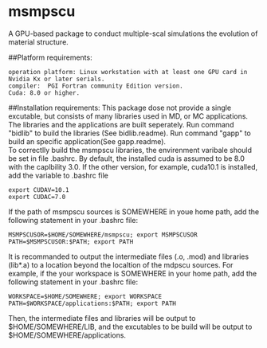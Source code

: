 # msmpscu
 A GPU-based package to conduct multiple-scal simulations the evolution of material structure.
 
 ##Platform requirements:
 
    operation platform: Linux workstation with at least one GPU card in Nvidia Kx or later serials.  
    compiler:  PGI Fortran community Edition version.
    Cuda: 8.0 or higher.
 
 ##Installation requirements:
 This package dose not provide a single excutable, but consists of many libraries used in MD, or MC applications. The libraries and the applications are built seperately. 
 Run command "bidlib" to build the libraries (See bidlib.readme). Run command "gapp" to build an specific application(See gapp.readme).  
 To correctlly build the msmpscu libraries, the envirenment varibale should be set in file .bashrc. By default, the installed cuda is assumed to be 8.0 with the caplbility 3.0. 
 If the other version, for example, cuda10.1 is installed, add the variable to .bashrc file

    export CUDAV=10.1
    export CUDAC=7.0

If the path of msmpscu sources is SOMEWHERE in youe home path, add the following statement in your .bashrc file:

    MSMPSCUSOR=$HOME/SOMEWHERE/msmpscu; export MSMPSCUSOR
    PATH=$MSMPSCUSOR:$PATH; export PATH
 
It is recommanded to output the intermediate files (.o, .mod) and libraries (lib*.a) to a location beyond the localtion of the mdpscu sources.
For example, if the your workspace is SOMEWHERE in your home path,  add the following statement in your .bashrc file:

    WORKSPACE=$HOME/SOMEWHERE; export WORKSPACE
    PATH=$WORKSPACE/applications:$PATH; export PATH

Then, the intermediate files and libraries will be output to 	$HOME/SOMEWHERE/LIB, and the excutables to be build will be output to $HOME/SOMEWHERE/applications.


  
  
